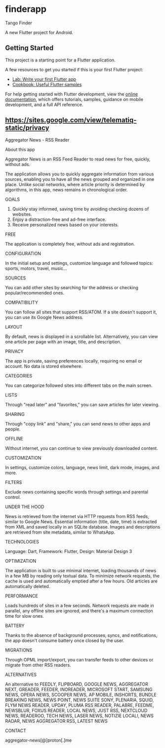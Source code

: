 # finderapp

Tango Finder

A new Flutter project for Android.

## Getting Started

This project is a starting point for a Flutter application.

A few resources to get you started if this is your first Flutter project:

- [Lab: Write your first Flutter app](https://docs.flutter.dev/get-started/codelab)
- [Cookbook: Useful Flutter samples](https://docs.flutter.dev/cookbook)

For help getting started with Flutter development, view the
[online documentation](https://docs.flutter.dev/), which offers tutorials,
samples, guidance on mobile development, and a full API reference.


https://sites.google.com/view/telematiq-static/privacy
---

Aggregator News - RSS Reader

About this app

Aggregator News is an RSS Feed Reader to read news for free, quickly, without ads.

The application allows you to quickly aggregate information from various sources, 
enabling you to have all the news grouped and organized in one place. 
Unlike social networks, where article priority is determined by algorithms, 
in this app, news remains in chronological order.

GOALS

1. Quickly stay informed, saving time by avoiding checking dozens of websites.
2. Enjoy a distraction-free and ad-free interface.
3. Receive personalized news based on your interests.

FREE

The application is completely free, without ads and registration.

CONFIGURATION

In the initial setup and settings, customize language and followed 
topics: sports, motors, travel, music...

SOURCES

You can add other sites by searching for the address or checking 
popular/recommended ones.

COMPATIBILITY

You can follow all sites that support RSS/ATOM. If a site doesn't 
support it, you can use its Google News address.

LAYOUT

By default, news is displayed in a scrollable list. Alternatively, 
you can view one article per page with an image, title, and description.

PRIVACY

The app is private, saving preferences locally, requiring no email 
or account. No data is stored elsewhere.

CATEGORIES

You can categorize followed sites into different tabs on the main screen.

LISTS

Through "read later" and "favorites," you can save articles for later viewing.

SHARING

Through "copy link" and "share," you can send news to other apps and people.

OFFLINE

Without internet, you can continue to view previously downloaded content.

CUSTOMIZATION

In settings, customize colors, language, news limit, dark mode, images, and more.

FILTERS

Exclude news containing specific words through settings and parental control.

UNDER THE HOOD

News is retrieved from the internet via HTTP requests from RSS feeds, 
similar to Google News. Essential information (title, date, time) is 
extracted from XML and saved locally in an SQLite database. 
Images and descriptions are retrieved from site metadata, similar to WhatsApp.

TECHNOLOGIES

Language: Dart, Framework: Flutter, Design: Material Design 3

OPTIMIZATION

The application is built to use minimal internet, loading thousands 
of news in a few MB by reading only textual data. To minimize network 
requests, the cache is used and automatically emptied after a few hours. 
Old articles are automatically deleted.

PERFORMANCE

Loads hundreds of sites in a few seconds. Network requests are made in 
parallel, any offline sites are ignored, and there's a maximum connection 
time for slow ones.

BATTERY

Thanks to the absence of background processes, syncs, and notifications, 
the app doesn't consume battery once closed by the user.

MIGRATIONS

Through OPML import/export, you can transfer feeds to other devices or 
migrate from other RSS readers.

ALTERNATIVES

An alternative to FEEDLY, FLIPBOARD, GOOGLE NEWS, AGGREGATOR NEXT, 
GREADER, FEEDER, INOREADER, MICROSOFT START, SAMSUNG NEWS, 
OPERA NEWS, SCOOPER NEWS, AP MOBILE, INSHORTS, BUNDLE BREAKING NEWS, 
NEWS POINT, NEWS SUITE SONY, PLENARIA, SQUID, FLYM NEWS READER, UPDAY, 
PLUMA RSS READER, PALABRE, FEEDME, NEWSBLUR, FOXUS READER, LOCAL NEWS, 
JUST RSS, NEXTCLOUD NEWS, READEROO, TECH NEWS, LASER NEWS, 
NOTIZIE LOCALI, NEWS RADAR, NEWS AGGREGATOR RSS, LATEST NEWS

CONTACT

aggregator-news[@]proton[.]me

